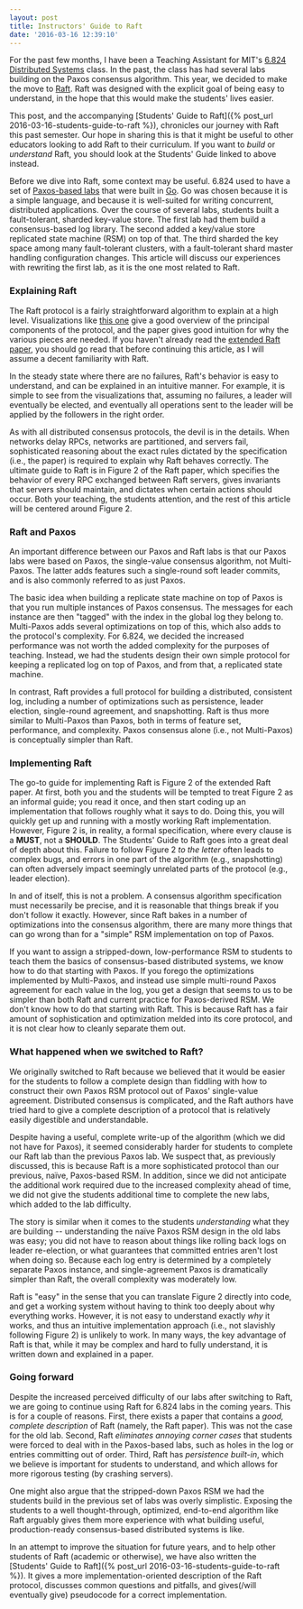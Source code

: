 ```yaml
---
layout: post
title: Instructors' Guide to Raft
date: '2016-03-16 12:39:10'
---
```


For the past few months, I have been a Teaching Assistant for MIT's
[6.824 Distributed Systems](https://pdos.csail.mit.edu/6.824/) class.
In the past, the class has had several labs building on the Paxos
consensus algorithm. This year, we decided to make the move to
[Raft](https://raft.github.io/). Raft was designed with the explicit
goal of being easy to understand, in the hope that this would make the
students' lives easier.

This post, and the accompanying [Students' Guide to Raft]({% post_url
2016-03-16-students-guide-to-raft %}), chronicles our journey with Raft
this past semester. Our hope in sharing this is that it might be useful
to other educators looking to add Raft to their curriculum. If you want
to *build* or *understand* Raft, you should look at the Students' Guide
linked to above instead.

Before we dive into Raft, some context may be useful. 6.824 used to have
a set of [Paxos-based
labs](http://nil.csail.mit.edu/6.824/2015/labs/lab-3.html) that were
built in [Go](https://golang.org/). Go was chosen because it is a simple
language, and because it is well-suited for writing concurrent,
distributed applications. Over the course of several labs, students
built a fault-tolerant, sharded key-value store. The first lab had them
build a consensus-based log library. The second added a key/value store
replicated state machine (RSM) on top of that. The third sharded the key
space among many fault-tolerant clusters, with a fault-tolerant shard
master handling configuration changes. This article will discuss our
experiences with rewriting the first lab, as it is the one most related
to Raft.

### Explaining Raft

The Raft protocol is a fairly straightforward algorithm to explain at a
high level. Visualizations like [this
one](http://thesecretlivesofdata.com/raft/) give a good overview of the
principal components of the protocol, and the paper gives good intuition
for why the various pieces are needed. If you haven't already read the
[extended Raft paper](http://ramcloud.stanford.edu/raft.pdf), you should
go read that before continuing this article, as I will assume a decent
familiarity with Raft.

In the steady state where there are no failures, Raft's behavior is easy
to understand, and can be explained in an intuitive manner. For example,
it is simple to see from the visualizations that, assuming no failures,
a leader will eventually be elected, and eventually all operations sent
to the leader will be applied by the followers in the right order.

As with all distributed consensus protocols, the devil is in the
details. When networks delay RPCs, networks are partitioned, and servers
fail, sophisticated reasoning about the exact rules dictated by the
specification (i.e., the paper) is required to explain why Raft behaves
correctly. The ultimate guide to Raft is in Figure 2 of the Raft paper,
which specifies the behavior of every RPC exchanged between Raft
servers, gives invariants that servers should maintain, and dictates
when certain actions should occur. Both your teaching, the students
attention, and the rest of this article will be centered around Figure
2.

### Raft and Paxos

An important difference between our Paxos and Raft labs is that our
Paxos labs were based on Paxos, the single-value consensus algorithm,
not Multi-Paxos. The latter adds features such a single-round soft leader
commits, and is also commonly referred to as just Paxos.

The basic idea when building a replicate state machine on top of Paxos
is that you run multiple instances of Paxos consensus. The messages for
each instance are then "tagged" with the index in the global log they
belong to. Multi-Paxos adds several optimizations on top of this, which
also adds to the protocol's complexity. For 6.824, we decided the
increased performance was not worth the added complexity for the
purposes of teaching. Instead, we had the students design their own
simple protocol for keeping a replicated log on top of Paxos, and from
that, a replicated state machine.

In contrast, Raft provides a full protocol for building a distributed,
consistent log, including a number of optimizations such as persistence,
leader election, single-round agreement, and snapshotting.  Raft is thus
more similar to Multi-Paxos than Paxos, both in terms of feature set,
performance, and complexity. Paxos consensus alone (i.e., not
Multi-Paxos) is conceptually simpler than Raft.

### Implementing Raft

The go-to guide for implementing Raft is Figure 2 of the extended Raft
paper. At first, both you and the students will be tempted to treat
Figure 2 as an informal guide; you read it once, and then start coding
up an implementation that follows roughly what it says to do. Doing
this, you will quickly get up and running with a mostly working Raft
implementation. However, Figure 2 is, in reality, a formal
specification, where every clause is a **MUST**, not a **SHOULD**. The
Students' Guide to Raft goes into a great deal of depth about this.
Failure to follow Figure 2 *to the letter* often leads to complex bugs,
and errors in one part of the algorithm (e.g., snapshotting) can often
adversely impact seemingly unrelated parts of the protocol (e.g., leader
election).

In and of itself, this is not a problem. A consensus algorithm
specification must necessarily be precise, and it is reasonable that
things break if you don't follow it exactly. However, since Raft bakes
in a number of optimizations into the consensus algorithm, there are
many more things that can go wrong than for a "simple" RSM
implementation on top of Paxos.

If you want to assign a stripped-down, low-performance RSM to students
to teach them the basics of consensus-based distributed systems, we know
how to do that starting with Paxos. If you forego the optimizations
implemented by Multi-Paxos, and instead use simple multi-round Paxos
agreement for each value in the log, you get a design that seems to us
to be simpler than both Raft and current practice for Paxos-derived RSM.
We don't know how to do that starting with Raft. This is because Raft
has a fair amount of sophistication and optimization melded into its
core protocol, and it is not clear how to cleanly separate them out.

### What happened when we switched to Raft?

We originally switched to Raft because we believed that it would be
easier for the students to follow a complete design than fiddling with
how to construct their own Paxos RSM protocol out of Paxos' single-value
agreement. Distributed consensus is complicated, and the Raft authors
have tried hard to give a complete description of a protocol that is
relatively easily digestible and understandable.

Despite having a useful, complete write-up of the algorithm (which we
did not have for Paxos), it seemed considerably harder for students to
complete our Raft lab than the previous Paxos lab. We suspect that, as
previously discussed, this is because Raft is a more sophisticated
protocol than our previous, naïve, Paxos-based RSM. In addition, since
we did not anticipate the additional work required due to the increased
complexity ahead of time, we did not give the students additional time
to complete the new labs, which added to the lab difficulty.

The story is similar when it comes to the students *understanding* what
they are building -- understanding the naïve Paxos RSM design in the old
labs was easy; you did not have to reason about things like rolling back
logs on leader re-election, or what guarantees that committed entries
aren't lost when doing so. Because each log entry is determined by a
completely separate Paxos instance, and single-agreement Paxos is
dramatically simpler than Raft, the overall complexity was moderately
low.

Raft is "easy" in the sense that you can translate Figure 2 directly
into code, and get a working system without having to think too deeply
about why everything works. However, it is not easy to understand
exactly *why* it works, and thus an intuitive implementation approach
(i.e., not slavishly following Figure 2) is unlikely to work. In many
ways, the key advantage of Raft is that, while it may be complex and
hard to fully understand, it is written down and explained in a paper.

### Going forward

Despite the increased perceived difficulty of our labs after switching
to Raft, we are going to continue using Raft for 6.824 labs in the
coming years. This is for a couple of reasons. First, there exists a
paper that contains a *good, complete description* of Raft (namely, the
Raft paper). This was not the case for the old lab. Second, Raft
*eliminates annoying corner cases* that students were forced to deal
with in the Paxos-based labs, such as holes in the log or entries
committing out of order. Third, Raft has *persistence built-in*, which
we believe is important for students to understand, and which allows for
more rigorous testing (by crashing servers).

One might also argue that the stripped-down Paxos RSM we had the
students build in the previous set of labs was overly simplistic.
Exposing the students to a well thought-through, optimized, end-to-end
algorithm like Raft arguably gives them more experience with what
building useful, production-ready consensus-based distributed systems is
like.

In an attempt to improve the situation for future years, and to help
other students of Raft (academic or otherwise), we have also written the
[Students' Guide to Raft]({% post_url 2016-03-16-students-guide-to-raft
%}). It gives a more implementation-oriented description of the Raft
protocol, discusses common questions and pitfalls, and gives(/will
eventually give) pseudocode for a correct implementation.
